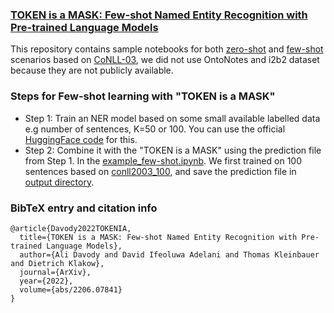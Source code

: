### [TOKEN is a MASK: Few-shot Named Entity Recognition with Pre-trained Language Models](https://arxiv.org/abs/2206.07841) 

This repository contains sample notebooks for both [zero-shot](https://github.com/uds-lsv/TOKEN-is-a-MASK/blob/main/example_zero-shot.ipynb) and [few-shot](https://github.com/uds-lsv/TOKEN-is-a-MASK/blob/main/example_few-shot.ipynb) scenarios based on [CoNLL-03](https://github.com/uds-lsv/TOKEN-is-a-MASK/tree/main/data/conll03NER), we did not use OntoNotes and i2b2 dataset because they are not publicly available. 

### Steps for Few-shot learning with "TOKEN is a MASK"
- Step 1: Train an NER model based on some small available labelled data e.g number of sentences, K=50 or 100. You can use the official [HuggingFace code](https://github.com/huggingface/transformers/tree/main/examples/pytorch/token-classification) for this. 
- Step 2: Combine it with the "TOKEN is a MASK" using the prediction file from Step 1. In the [example_few-shot.ipynb](https://github.com/uds-lsv/TOKEN-is-a-MASK/blob/main/example_few-shot.ipynb). We first trained on 100 sentences based on [conll2003_100](https://github.com/uds-lsv/TOKEN-is-a-MASK/tree/main/data/conll03_100), and save the prediction file in [output directory](https://github.com/uds-lsv/TOKEN-is-a-MASK/blob/main/output/test_predictions.txt). 


### BibTeX entry and citation info
```
@article{Davody2022TOKENIA,
  title={TOKEN is a MASK: Few-shot Named Entity Recognition with Pre-trained Language Models},
  author={Ali Davody and David Ifeoluwa Adelani and Thomas Kleinbauer and Dietrich Klakow},
  journal={ArXiv},
  year={2022},
  volume={abs/2206.07841}
}
```
